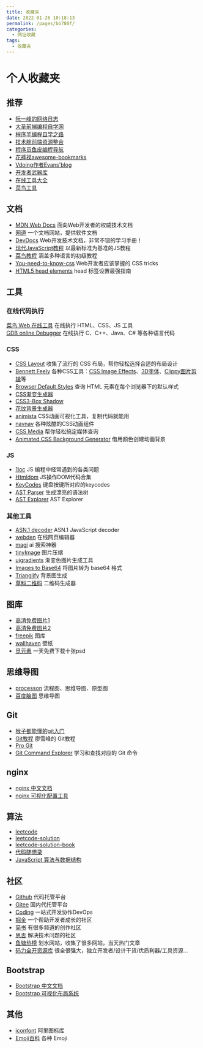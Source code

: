 ```yaml
---
title: 收藏夹
date: 2022-01-26 10:18:13
permalink: /pages/bb780f/
categories:
  - 网址收藏
tags:
  - 收藏夹
---
```


# 个人收藏夹

## 推荐
* [阮一峰的网络日志](http://www.ruanyifeng.com/blog/)
* [大圣前端编程自学网](https://shengxinjing.cn/)
* [程序羊编程自学之路](https://r2coding.com/)
* [技术胖前端资源整合](https://gitee.com/jishupang/web_atlas)
* [程序员鱼皮编程导航](https://www.code-nav.cn/)
* [花裤衩awesome-bookmarks](https://panjiachen.github.io/awesome-bookmarks/)
* [Vdoing作者Evans'blog](https://xugaoyi.com/)
* [开发者武器库](https://devtool.tech/)
* [在线工具大全](https://www.fly63.com/tool/home.html)
* [菜鸟工具](https://c.runoob.com/)

## 文档
* [MDN Web Docs](https://developer.mozilla.org/zh-CN/docs/Web) 面向Web开发者的权威技术文档
* [网道](https://wangdoc.com/) 一个文档网站，提供软件文档
* [DevDocs](https://devdocs.io/) Web开发技术文档，非常不错的学习手册！
* [现代JavaScript教程](https://zh.javascript.info) 以最新标准为基准的JS教程
* [菜鸟教程](https://www.runoob.com/) 涵盖多种语言的初级教程
* [You-need-to-know-css](https://lhammer.cn/You-need-to-know-css/#/zh-cn/) Web开发者应该掌握的 CSS tricks
* [HTML5 head elements](https://htmlhead.dev/) head 标签设置最强指南

## 工具

### 在线代码执行

[菜鸟 Web 在线工具](https://c.runoob.com/front-end/61/) 在线执行 HTML、CSS、JS 工具  
[GDB online Debugger](https://www.onlinegdb.com/) 在线执行 C、C++、Java、C# 等各种语言代码

### CSS
* [CSS Layout](https://csslayout.io/) 收集了流行的 CSS 布局，帮你轻松选择合适的布局设计
* [Bennett Feely](https://bennettfeely.com/) 各种CSS工具：[CSS Image Effects](https://bennettfeely.com/image-effects/)、[3D字体](https://bennettfeely.com/ztext/)、[Clippy图片剪辑](https://bennettfeely.com/clippy/)等
* [Browser Default Styles](https://juejin.cn/post/7030572979868139551?utm_source=gold_browser_extension) 查询 HTML 元素在每个浏览器下的默认样式
* [CSS渐变生成器](https://www.colorzilla.com/gradient-editor/)
* [CSS3-Box Shadow](https://www.html.cn/tool/css3Preview/Box-Shadow.html)
* [花纹背景生成器](http://www.heropatterns.com/)
* [animista](https://animista.net/) CSS动画可视化工具，复制代码就能用
* [navnav](http://navnav.co/) 各种炫酷的CSS动画组件
* [CSS Media](https://simplecss.eu/) 帮你轻松搞定媒体查询
* [Animated CSS Background Generator](https://wweb.dev/resources/animated-css-background-generator/) 借用颜色创建动画背景
  
### JS
* [1loc](https://1loc.dev/) JS 编程中经常遇到的各类问题
* [Htmldom](https://htmldom.dev/)  JS操作DOM代码合集
* [KeyCodes](https://keycode.info/) 键盘按键所对应的keycodes
* [AST Parser](https://esprima.org/demo/parse.html) 生成漂亮的语法树 
* [AST Explorer](https://astexplorer.net) AST Explorer

### 其他工具
- [ASN.1 decoder](https://lapo.it/asn1js/) ASN.1 JavaScript decoder
- [webden](https://webden.dev/) 在线网页编辑器
- [magi](https://magi.com/) ai 搜索神器
- [tinyImage](https://devtool.tech/tiny-image) 图片压缩
- [uigradients](https://uigradients.com/) 渐变色图片生成工具
- [Images to Base64](https://www.base64-image.de/) 将图片转为 base64 格式
- [Trianglify](https://trianglify.io/) 背景图生成
- [草料二维码](https://cli.im/) 二维码生成器
  
## 图库
- [高清免费图片1](https://www.pexels.com/)
- [高清免费图片2](https://unsplash.com/) 
- [freepik](https://www.freepik.com/) 图库
- [wallhaven](https://alpha.wallhaven.cc/) 壁纸
- [觅元素](http://www.51yuansu.com/) 一天免费下载十张psd


## 思维导图
* [processon](https://www.processon.com/) 流程图、思维导图、原型图
* [百度脑图](https://naotu.baidu.com) 思维导图
  
## Git
- [猴子都能懂的git入门](https://backlog.com/git-tutorial/cn/) 
- [Git教程](https://www.liaoxuefeng.com/wiki/896043488029600) 廖雪峰的 Git教程
- [Pro Git](https://git-scm.com/book/zh/v2)  
- [Git Command Explorer](https://gitexplorer.com/) 学习和查找对应的 Git 命令

## nginx
- [nginx 中文文档](https://www.nginx.cn/doc/index.html)
- [nginx 可视化配置工具](https://www.digitalocean.com/community/tools/nginx?global.app.lang=zhCN)

## 算法
- [leetcode](https://leetcode-cn.com/)
- [leetcode-solution](http://leetcode-solution.cn/)
- [leetcode-solution-book](https://leetcode-solution-leetcode-pp.gitbook.io/leetcode-solution/)
- [代码随想录](https://www.programmercarl.com/)
- [JavaScript 算法与数据结构](https://github.com/trekhleb/javascript-algorithms/blob/master/README.zh-CN.md)

## 社区
* [Github](https://github.com/) 代码托管平台
* [Gitee](https://gitee.com/) 国内代托管平台
* [Coding](https://coding.net/) 一站式开发协作DevOps
* [掘金](https://juejin.im/) 一个帮助开发者成长的社区
* [简书](https://www.jianshu.com/) 有很多频道的创作社区
* [思否](https://segmentfault.com/) 解决技术问题的社区
* [鱼塘热榜](https://mo.fish) 划水网站，收集了很多网站，当天热门文章
* [码力全开资源库](https://maliquankai.com/designnav/) 很全很强大，独立开发者/设计干货/优质利器/工具资源...

## Bootstrap
* [Bootstrap 中文文档](https://v3.bootcss.com/)
* [Bootstrap 可视化布局系统](http://www.ibootstrap.cn/)
  
## 其他
* [iconfont](https://www.iconfont.cn/) 阿里图标库
* [Emoji百科](https://emojipedia.org/) 各种 Emoji